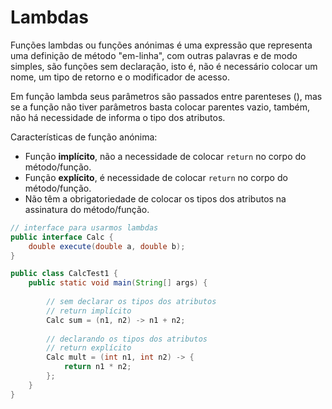 # Lambdas 

Funções lambdas ou funções anónimas é uma expressão que representa uma definição de método "em-linha", com outras palavras e de modo simples, são funções sem declaração, isto é, não é necessário colocar um nome, um tipo de retorno e o modificador de acesso.

Em função lambda seus parâmetros são passados entre parenteses (), mas se a função não tiver parâmetros basta colocar parentes vazio, também, não há necessidade de informa o tipo dos atributos.

Características de função anónima: 

+ Função **implícito**, não a necessidade de colocar `return` no corpo do método/função.
+ Função **explícito**, é necessidade de colocar `return` no corpo do método/função.
+ Não têm a obrigatoriedade de colocar os tipos dos atributos na assinatura do método/função.

```java
// interface para usarmos lambdas
public interface Calc {	
	double execute(double a, double b);
}

public class CalcTest1 {
	public static void main(String[] args) {
        
        // sem declarar os tipos dos atributos
        // return implícito
        Calc sum = (n1, n2) -> n1 + n2;
        
        // declarando os tipos dos atributos
        // return explícito
        Calc mult = (int n1, int n2) -> {
            return n1 * n2;
        };
    }
}
```



